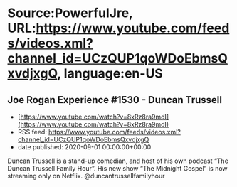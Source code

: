 # Source:PowerfulJre, URL:https://www.youtube.com/feeds/videos.xml?channel_id=UCzQUP1qoWDoEbmsQxvdjxgQ, language:en-US

## Joe Rogan Experience #1530 - Duncan Trussell
 - [https://www.youtube.com/watch?v=8xRz8ra9mdI](https://www.youtube.com/watch?v=8xRz8ra9mdI)
 - RSS feed: https://www.youtube.com/feeds/videos.xml?channel_id=UCzQUP1qoWDoEbmsQxvdjxgQ
 - date published: 2020-09-01 00:00:00+00:00

Duncan Trussell is a stand-up comedian, and host of his own podcast “The Duncan Trussell Family Hour”. His new show “The Midnight Gospel” is now streaming only on Netflix. @duncantrussellfamilyhour

